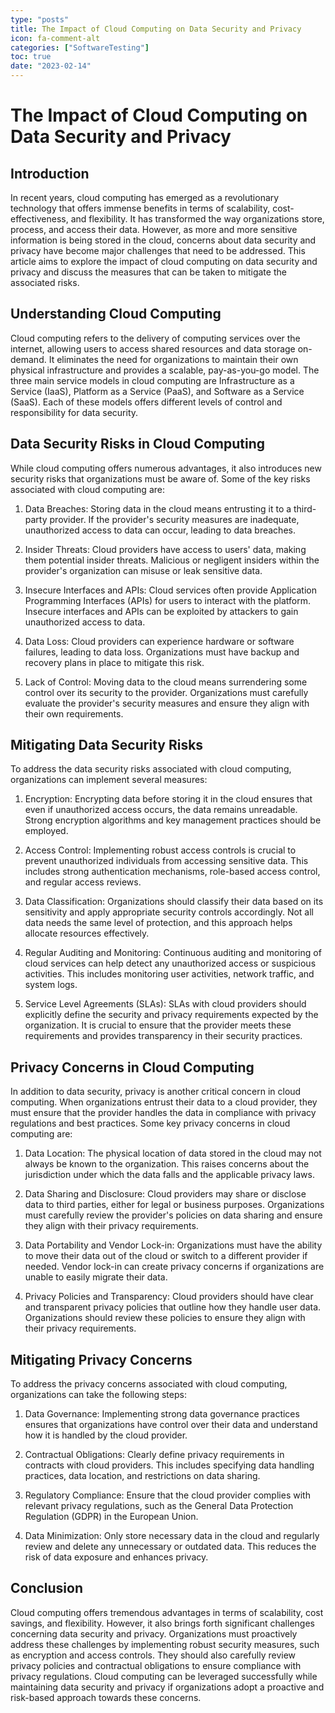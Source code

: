 ```yaml
---
type: "posts"
title: The Impact of Cloud Computing on Data Security and Privacy
icon: fa-comment-alt
categories: ["SoftwareTesting"]
toc: true
date: "2023-02-14"
---
```




# The Impact of Cloud Computing on Data Security and Privacy

## Introduction

In recent years, cloud computing has emerged as a revolutionary technology that offers immense benefits in terms of scalability, cost-effectiveness, and flexibility. It has transformed the way organizations store, process, and access their data. However, as more and more sensitive information is being stored in the cloud, concerns about data security and privacy have become major challenges that need to be addressed. This article aims to explore the impact of cloud computing on data security and privacy and discuss the measures that can be taken to mitigate the associated risks.

## Understanding Cloud Computing

Cloud computing refers to the delivery of computing services over the internet, allowing users to access shared resources and data storage on-demand. It eliminates the need for organizations to maintain their own physical infrastructure and provides a scalable, pay-as-you-go model. The three main service models in cloud computing are Infrastructure as a Service (IaaS), Platform as a Service (PaaS), and Software as a Service (SaaS). Each of these models offers different levels of control and responsibility for data security.

## Data Security Risks in Cloud Computing

While cloud computing offers numerous advantages, it also introduces new security risks that organizations must be aware of. Some of the key risks associated with cloud computing are:

1. Data Breaches: Storing data in the cloud means entrusting it to a third-party provider. If the provider's security measures are inadequate, unauthorized access to data can occur, leading to data breaches.

2. Insider Threats: Cloud providers have access to users' data, making them potential insider threats. Malicious or negligent insiders within the provider's organization can misuse or leak sensitive data.

3. Insecure Interfaces and APIs: Cloud services often provide Application Programming Interfaces (APIs) for users to interact with the platform. Insecure interfaces and APIs can be exploited by attackers to gain unauthorized access to data.

4. Data Loss: Cloud providers can experience hardware or software failures, leading to data loss. Organizations must have backup and recovery plans in place to mitigate this risk.

5. Lack of Control: Moving data to the cloud means surrendering some control over its security to the provider. Organizations must carefully evaluate the provider's security measures and ensure they align with their own requirements.

## Mitigating Data Security Risks

To address the data security risks associated with cloud computing, organizations can implement several measures:

1. Encryption: Encrypting data before storing it in the cloud ensures that even if unauthorized access occurs, the data remains unreadable. Strong encryption algorithms and key management practices should be employed.

2. Access Control: Implementing robust access controls is crucial to prevent unauthorized individuals from accessing sensitive data. This includes strong authentication mechanisms, role-based access control, and regular access reviews.

3. Data Classification: Organizations should classify their data based on its sensitivity and apply appropriate security controls accordingly. Not all data needs the same level of protection, and this approach helps allocate resources effectively.

4. Regular Auditing and Monitoring: Continuous auditing and monitoring of cloud services can help detect any unauthorized access or suspicious activities. This includes monitoring user activities, network traffic, and system logs.

5. Service Level Agreements (SLAs): SLAs with cloud providers should explicitly define the security and privacy requirements expected by the organization. It is crucial to ensure that the provider meets these requirements and provides transparency in their security practices.

## Privacy Concerns in Cloud Computing

In addition to data security, privacy is another critical concern in cloud computing. When organizations entrust their data to a cloud provider, they must ensure that the provider handles the data in compliance with privacy regulations and best practices. Some key privacy concerns in cloud computing are:

1. Data Location: The physical location of data stored in the cloud may not always be known to the organization. This raises concerns about the jurisdiction under which the data falls and the applicable privacy laws.

2. Data Sharing and Disclosure: Cloud providers may share or disclose data to third parties, either for legal or business purposes. Organizations must carefully review the provider's policies on data sharing and ensure they align with their privacy requirements.

3. Data Portability and Vendor Lock-in: Organizations must have the ability to move their data out of the cloud or switch to a different provider if needed. Vendor lock-in can create privacy concerns if organizations are unable to easily migrate their data.

4. Privacy Policies and Transparency: Cloud providers should have clear and transparent privacy policies that outline how they handle user data. Organizations should review these policies to ensure they align with their privacy requirements.

## Mitigating Privacy Concerns

To address the privacy concerns associated with cloud computing, organizations can take the following steps:

1. Data Governance: Implementing strong data governance practices ensures that organizations have control over their data and understand how it is handled by the cloud provider.

2. Contractual Obligations: Clearly define privacy requirements in contracts with cloud providers. This includes specifying data handling practices, data location, and restrictions on data sharing.

3. Regulatory Compliance: Ensure that the cloud provider complies with relevant privacy regulations, such as the General Data Protection Regulation (GDPR) in the European Union.

4. Data Minimization: Only store necessary data in the cloud and regularly review and delete any unnecessary or outdated data. This reduces the risk of data exposure and enhances privacy.

## Conclusion

Cloud computing offers tremendous advantages in terms of scalability, cost savings, and flexibility. However, it also brings forth significant challenges concerning data security and privacy. Organizations must proactively address these challenges by implementing robust security measures, such as encryption and access controls. They should also carefully review privacy policies and contractual obligations to ensure compliance with privacy regulations. Cloud computing can be leveraged successfully while maintaining data security and privacy if organizations adopt a proactive and risk-based approach towards these concerns.